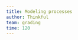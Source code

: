 ```yaml
---
title: Modeling processes
author: Thinkful
team: grading
time: 120
---
```


<jupyter notebook-name="modeling_modeling_processes" course-code="DSBC" />

